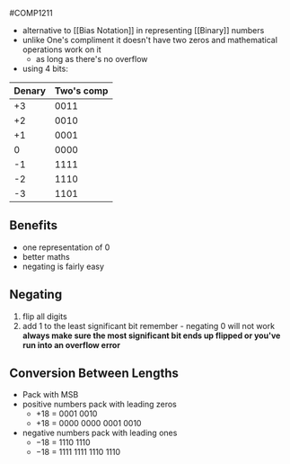 #COMP1211 
- alternative to [[Bias Notation]] in representing [[Binary]] numbers
- unlike One's compliment it doesn't have two zeros and mathematical operations work on it
	- as long as there's no overflow
- using 4 bits:

| Denary | Two's comp |
| ------ | ---------- |
| +3     | 0011       |
| +2     | 0010       |
| +1     | 0001       |
| 0      | 0000       |
| -1     | 1111       |
| -2     | 1110       |
| -3     | 1101           |
## Benefits
- one representation of 0
- better maths
- negating is fairly easy
## Negating
1. flip all digits
2. add 1 to the least significant bit
	remember - negating 0 will not work
	**always make sure the most significant bit ends up flipped or you've run into an overflow error**
## Conversion Between Lengths
- Pack with MSB
- positive numbers pack with leading zeros
	- +18 =                     0001 0010
	- +18 = 0000 0000 0001 0010
- negative numbers pack with leading ones
	- −18 =                1110 1110
	- −18 = 1111 1111 1110 1110
